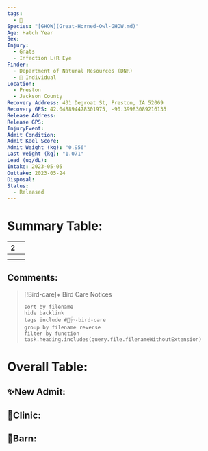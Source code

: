 ```yaml
---
tags:
  - 🦅
Species: "[GHOW](Great-Horned-Owl-GHOW.md)"
Age: Hatch Year
Sex: 
Injury:
  - Gnats
  - Infection L+R Eye
Finder:
  - Department of Natural Resources (DNR)
  - 🧑 Individual
Location:
  - Preston
  - Jackson County
Recovery Address: 431 Degroat St, Preston, IA 52069
Recovery GPS: 42.048894478301975, -90.39983089216135
Release Address: 
Release GPS: 
InjuryEvent: 
Admit Condition: 
Admit Keel Score: 
Admit Weight (kg): "0.956"
Last Weight (kg): "1.071"
Lead (ug/dL): 
Intake: 2023-05-05
Outtake: 2023-05-24
Disposal: 
Status:
  - Released
---
```


# Summary Table:

<div><table class="dataview table-view-table"><thead class="table-view-thead"><tr class="table-view-tr-header"><th class="table-view-th"><span></span><span class="dataview small-text">2</span></th><th class="table-view-th"><span></span></th></tr></thead><tbody class="table-view-tbody"><tr><td><span></span></td><td><span></span></td></tr><tr><td><span></span></td><td><span></span></td></tr></tbody></table></div>

## Comments:

> [!Bird-care]+ Bird Care Notices
>   ```tasks 
>   sort by filename
>   hide backlink
>   tags include #🦅🩺-bird-care 
>   group by filename reverse
>   filter by function task.heading.includes(query.file.filenameWithoutExtension)
>   ```

# Overall Table:

## ✨New Admit:



## 🏥Clinic:



## 🏡Barn:


